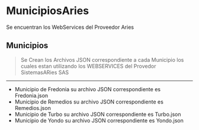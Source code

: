 # MunicipiosAries
Se encuentran los WebServices del Proveedor Aries

## Municipios
> Se Crean los Archivos JSON correspondiente a cada  Municipio los cuales estan utilizando los WEBSERVICES del Provedor SistemasARies SAS
----
- Municipio de Fredonia su archivo JSON correspondiente es Fredonia.json
- Municipio de Remedios su archivo JSON correspondiente es Remedios.json
- Municipio de Turbo su archivo JSON correspondiente es Turbo.json
- Municipio de Yondo su archivo JSON correspondiente es Yondo.json


